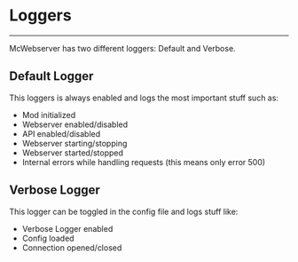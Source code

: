 # Loggers
---
McWebserver has two different loggers: Default and Verbose.

## Default Logger
This loggers is always enabled and logs the most important stuff such as:
- Mod initialized
- Webserver enabled/disabled
- API enabled/disabled
- Webserver starting/stopping
- Webserver started/stopped
- Internal errors while handling requests (this means only error 500)

## Verbose Logger
This logger can be toggled in the config file and logs stuff like:
- Verbose Logger enabled
- Config loaded
- Connection opened/closed
